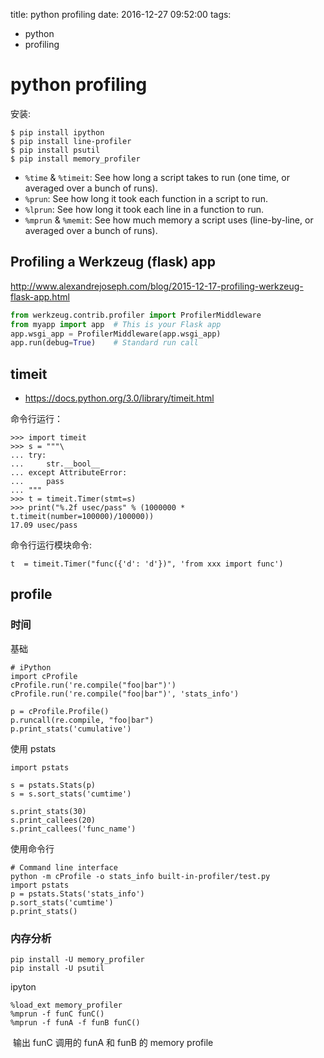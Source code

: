 title: python profiling
date: 2016-12-27 09:52:00
tags:
- python
- profiling

# python profiling

安装:

	$ pip install ipython
	$ pip install line-profiler
	$ pip install psutil
	$ pip install memory_profiler

* `%time` & `%timeit`: See how long a script takes to run (one time, or averaged over a bunch of runs).
* `%prun`: See how long it took each function in a script to run.
* `%lprun`: See how long it took each line in a function to run.
* `%mprun` & `%memit`: See how much memory a script uses (line-by-line, or averaged over a bunch of runs).


## Profiling a Werkzeug (flask) app

<http://www.alexandrejoseph.com/blog/2015-12-17-profiling-werkzeug-flask-app.html>

```python
from werkzeug.contrib.profiler import ProfilerMiddleware
from myapp import app  # This is your Flask app
app.wsgi_app = ProfilerMiddleware(app.wsgi_app)
app.run(debug=True)    # Standard run call
```



## timeit

* <https://docs.python.org/3.0/library/timeit.html>

命令行运行：

```
>>> import timeit
>>> s = """\
... try:
...     str.__bool__
... except AttributeError:
...     pass
... """
>>> t = timeit.Timer(stmt=s)
>>> print("%.2f usec/pass" % (1000000 * t.timeit(number=100000)/100000))
17.09 usec/pass
```

命令行运行模块命令:

```
t  = timeit.Timer("func({'d': 'd'})", 'from xxx import func')
```




## profile



### 时间

基础

```
# iPython
import cProfile
cProfile.run('re.compile("foo|bar")')
cProfile.run('re.compile("foo|bar")', 'stats_info')

p = cProfile.Profile()
p.runcall(re.compile, "foo|bar")
p.print_stats('cumulative')

```

使用 pstats

```
import pstats

s = pstats.Stats(p)
s = s.sort_stats('cumtime')

s.print_stats(30)
s.print_callees(20)
s.print_callees('func_name')
```



使用命令行

```
# Command line interface
python -m cProfile -o stats_info built-in-profiler/test.py
import pstats
p = pstats.Stats('stats_info')
p.sort_stats('cumtime')
p.print_stats() 
```



### 内存分析

```
pip install -U memory_profiler
pip install -U psutil
```

ipyton

```
%load_ext memory_profiler
%mprun -f funC funC()
%mprun -f funA -f funB funC()
```

​	输出 funC 调用的 funA 和 funB 的 memory profile